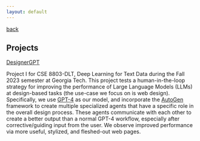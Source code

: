 ```yaml
---
layout: default
---
```


[back](./)

## Projects

<a href="https://github.com/Rochan-HM/dlt-project" target="_blank">DesignerGPT</a>

Project I for CSE 8803-DLT, Deep Learning for Text Data during the Fall 2023 semester at Georgia Tech. This project tests a human-in-the-loop strategy for improving the performance of Large Language Models (LLMs) at design-based tasks (the use-case we focus on is web design). Specifically, we use <a href="https://openai.com/research/gpt-4" target="_blank">GPT-4</a> as our model, and incorporate the <a href="https://github.com/microsoft/autogen" target="_blank">AutoGen</a> framework to create multiple specialized agents that have a specific role in the overall design process. These agents communicate with each other to create a better output than a normal GPT-4 workflow, especially after corrective/guiding input from the user. We observe improved performance via more useful, stylized, and fleshed-out web pages.
